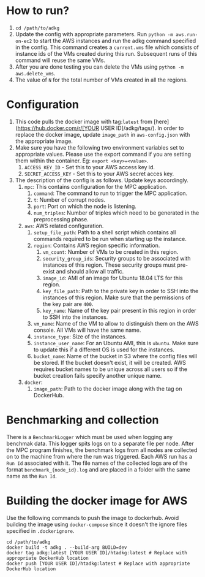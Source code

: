 # How to run?
1. `cd /path/to/adkg`
2. Update the config with appropriate parameters. Run `python -m aws.run-on-ec2` to start the AWS instances and run the adkg command specified in the config. This command creates a `current.vms` file which consists of instance ids of the VMs created during this run. Subsequent runs of this command will reuse the same VMs.
3. After you are done testing you can delete the VMs using `python -m aws.delete_vms`.
4. The value of `N` for the total number of VMs created in all the regions.

# Configuration
1. This code pulls the docker image with tag:`latest` from [here](https://hub.docker.com/r/[YOUR USER ID]/adkg/tags/). In order to replace the docker image, update `image_path` in `aws-config.json` with the appropriate image.
2. Make sure you have the following two environment variables set to appropriate values. Please use the export command if you are setting them within the container. Eg: `export <key>=<value>`.
    1. `ACCESS_KEY_ID` - Set this to your AWS access key id.
    2. `SECRET_ACCESS_KEY` - Set this to your AWS secret acces key.
3. The description of the config is as follows. Update keys accordingly.
    1. `mpc`: This contains configuration for the MPC application.
        1. `command`: The command to run to trigger the MPC application.
        2. `t`: Number of corrupt nodes.
        3. `port`: Port on which the node is listening.
        4. `num_triples`: Number of triples which need to be generated in the preprocessing phase.
    2. `aws`: AWS related configuration.
        1. `setup_file_path`: Path to a shell script which contains all commands required to be run when starting up the instance.
        2. `region`: Contains AWS region specific information.
            1. `vm_count`: Number of VMs to be created in this region.
            2. `security_group_ids`: Security groups to be associated with instances of this region. These security groups must pre-exist and should allow all traffic.
            3. `image_id`: AMI of an image for Ubuntu 18.04 LTS for this region.
            4. `key_file_path`: Path to the private key in order to SSH into the instances of this region. Make sure that the permissions of the key pair are `400`.
            5. `key_name`: Name of the key pair present in this region in order to SSH into the instances.
        3. `vm_name`: Name of the VM to allow to distinguish them on the AWS console. All VMs will have the same name.
        4. `instance_type`: Size of the instances.
        5. `instance_user_name`: For an Ubuntu AMI, this is `ubuntu`. Make sure to update this if a different OS is used for the instances.
        6. `bucket_name`: Name of the bucket in S3 where the config files will be stored. If the bucket doesn't exist, it will be created. AWS requires bucket names to be unique across all users so if the bucket creation fails specify another unique name.
    3. `docker`:
        1. `image_path`: Path to the docker image along with the tag on DockerHub.


# Benchmarking and collection
There is a `BenchmarkLogger` which must be used when logging any benchmak data. This logger spits logs on to a separate file per node. After the MPC program finishes, the benchmark logs from all nodes are collected on to the machine from where the run was triggered. Each AWS run has a `Run Id` associated with it. The file names of the collected logs are of the format `benchmark_{node_id}.log` and are placed in a folder with the same name as the `Run Id`.

# Building the docker image for AWS
Use the following commands to push the image to dockerhub. Avoid building the image using `docker-compose` since it doesn't the ignore files specified in `.dockerignore`.
```
cd /path/to/adkg
docker build -t adkg . --build-arg BUILD=dev
docker tag adkg:latest [YOUR USER ID]/htadkg:latest # Replace with appropriate DockerHub location
docker push [YOUR USER ID]/htadkg:latest # Replace with appropriate DockerHub location

```